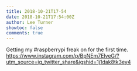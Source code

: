 ```yaml
---
title: 2018-10-21T17-54
date: 2018-10-21T17:54:00Z
author: Lee Turner
showtoc: false
comments: true
---
```


Getting my #raspberrypi freak on for the first time. https://www.instagram.com/p/BpNEm7ElveG/?utm_source=ig_twitter_share&igshid=1j1dak8tk3ey4

